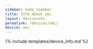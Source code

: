 ```yaml
---
sidebar: home_sidebar
title: Info about umi
layout: deviceinfo
permalink: /devices/umi/
device: umi
---
```

{% include templates/device_info.md %}
